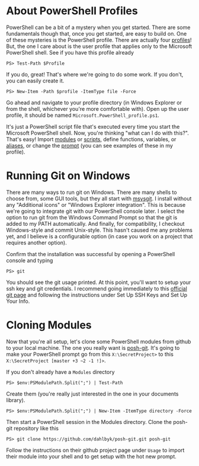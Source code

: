 About PowerShell Profiles
==========
PowerShell can be a bit of a mystery when you get started. There are some fundamentals though that, once you get started, are easy to build on. One of these mysteries is the PowerShell profile. There are actually four [profiles](http://msdn.microsoft.com/en-us/library/bb613488.aspx)! But, the one I care about is the user profile that applies only to the Microsoft PowerShell shell. See if you have this profile already

    PS> Test-Path $Profile
    
If you do, great! That's where we're going to do some work. If you don't, you can easily create it.

    PS> New-Item -Path $profile -ItemType file -Force

Go ahead and navigate to your profile directory (in Windows Explorer or from the shell, whichever you're more comfortable with). Open up the user profile, it should be named `Microsoft.PowerShell_profile.ps1`.
    
It's just a PowerShell script file that's executed every time you start the Microsoft PowerShell shell. Now, you're thinking "what can I do with this?". That's easy! Import [modules](http://msdn.microsoft.com/en-us/library/dd878324.aspx) or [scripts](http://technet.microsoft.com/en-us/library/ee176949.aspx), define functions, variables, or [aliases](http://technet.microsoft.com/en-us/library/ee176913.aspx), or change the [prompt](http://technet.microsoft.com/en-us/library/dd347633.aspx) (you can see examples of these in my profile).

Running Git on Windows
==========
There are many ways to run git on Windows. There are many shells to choose from, some GUI tools, but they all start with [msysgit](http://code.google.com/p/msysgit/). I install without any "Additional icons" or "Windows Explorer integration". This is because we're going to integrate git with our PowerShell console later. I select the option to run git from the Windows Command Prompt so that the git is added to my PATH automatically. And finally, for compatibility, I checkout Windows-style and commit Unix-style. This hasn't caused me any problems yet, and I believe is a configurable option (in case you work on a project that requires another option).

Confirm that the installation was successful by opening a PowerShell console and typing

    PS> git

You should see the git usage printed. At this point, you'll want to setup your ssh key and git credentials. I recommend going immediately to this [official git page](http://help.github.com/win-set-up-git/) and following the instructions under Set Up SSH Keys and Set Up Your Info.

Cloning Modules
==========
Now that you're all setup, let's clone some PowerShell modules from github to your local machine. The one you really want is [posh-git](https://github.com/dahlbyk/posh-git). It's going to make your PowerShell prompt go from this `X:\SecretProject>` to this `X:\SecretProject [master +3 ~2 -1 !]>`.

If you don't already have a `Modules` directory

    PS> $env:PSModulePath.Split(";") | Test-Path

Create them (you're really just interested in the one in your documents library).

    PS> $env:PSModulePath.Split(";") | New-Item -ItemType directory -Force

Then start a PowerShell session in the Modules directory. Clone the posh-git repository like this

    PS> git clone https://github.com/dahlbyk/posh-git.git posh-git

Follow the instructions on their github project page under `Usage` to import their module into your shell and to get setup with the hot new prompt.